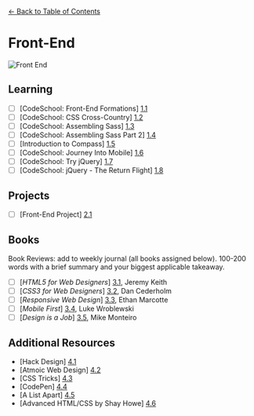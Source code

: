 [← Back to Table of Contents](/curriculum/)

# Front-End

![Front End](http://i.giphy.com/yYSSBtDgbbRzq.gif)

## Learning

- [ ] [CodeSchool: Front-End Formations] [1.1]
- [ ] [CodeSchool: CSS Cross-Country] [1.2]
- [ ] [CodeSchool: Assembling Sass] [1.3]
- [ ] [CodeSchool: Assembling Sass Part 2] [1.4]
- [ ] [Introduction to Compass] [1.5]
- [ ] [CodeSchool: Journey Into Mobile] [1.6]
- [ ] [CodeSchool: Try jQuery] [1.7]
- [ ] [CodeSchool: jQuery - The Return Flight] [1.8]

[1.1]: https://www.codeschool.com/courses/front-end-formations
[1.2]: https://www.codeschool.com/courses/css-cross-country
[1.3]: https://www.codeschool.com/courses/assembling-sass
[1.4]: https://www.codeschool.com/courses/assembling-sass-part-2
[1.5]: http://compass-style.org/help/
[1.6]: https://www.codeschool.com/courses/journey-into-mobile
[1.7]: https://www.codeschool.com/courses/try-jquery
[1.8]: https://www.codeschool.com/courses/jquery-the-return-flight 

## Projects

- [ ] [Front-End Project] [2.1]

[2.1]: project-front-end.md

## Books
Book Reviews: add to weekly journal (all books assigned below). 100-200 words with a brief summary and your biggest applicable takeaway.

- [ ] [*HTML5 for Web Designers*] [3.1], Jeremy Keith
- [ ] [*CSS3 for Web Designers*] [3.2], Dan Cederholm
- [ ] [*Responsive Web Design*] [3.3], Ethan Marcotte
- [ ] [*Mobile First*] [3.4], Luke Wroblewski
- [ ] [*Design is a Job*] [3.5], Mike Monteiro

[3.1]: http://html5forwebdesigners.com/
[3.2]: http://abookapart.com/products/css3-for-web-designers
[3.3]: http://abookapart.com/products/responsive-web-design
[3.4]: http://abookapart.com/products/mobile-first
[3.5]: http://abookapart.com/products/design-is-a-job 

## Additional Resources
- [Hack Design] [4.1]
- [Atmoic Web Design] [4.2]
- [CSS Tricks] [4.3]
- [CodePen] [4.4]
- [A List Apart] [4.5]
- [Advanced HTML/CSS by Shay Howe] [4.6]

[4.1]: http://hackdesign.org/courses/
[4.2]: http://bradfrost.com/blog/post/atomic-web-design/
[4.3]: http://css-tricks.com/
[4.4]: http://codpen.io/
[4.5]: http://alistapart.com/
[4.6]: http://learn.shayhowe.com/advanced-html-css/
